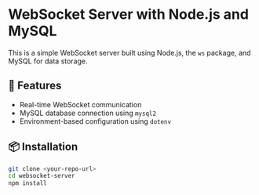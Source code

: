 # WebSocket Server with Node.js and MySQL

This is a simple WebSocket server built using Node.js, the `ws` package, and MySQL for data storage.

## 🚀 Features

- Real-time WebSocket communication
- MySQL database connection using `mysql2`
- Environment-based configuration using `dotenv`

## 📦 Installation

```bash
git clone <your-repo-url>
cd websocket-server
npm install
